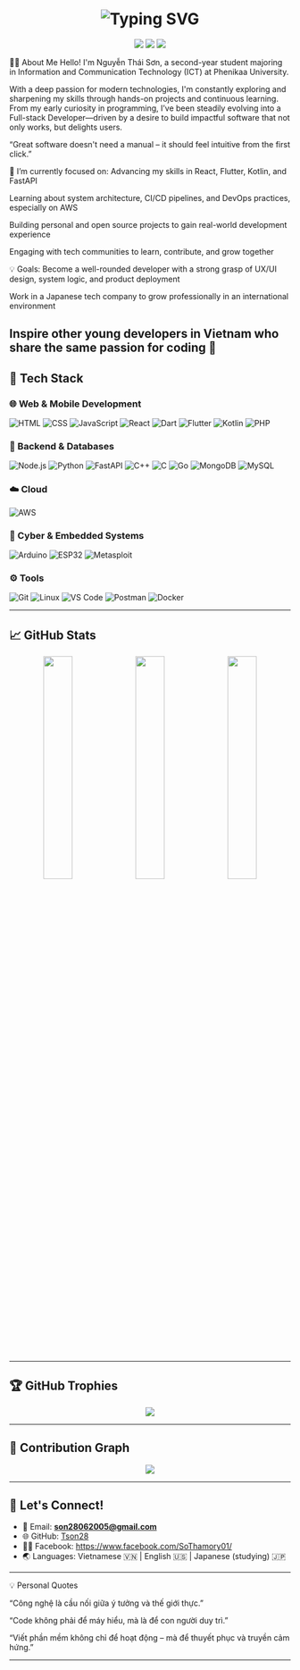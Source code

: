 <h1 align="center"> 
  <img src="https://readme-typing-svg.herokuapp.com?font=Fira+Code&size=28&duration=3500&pause=1000&color=00F7FF&center=true&vCenter=true&width=700&lines=✨+Nguyễn+Thái+Sơn+✨;🚀+Web+%2F+App+Developer;🌏+Bridging+Vietnam+and+Japan+🌸" alt="Typing SVG" /> </h1> <p align="center">
    <img src="https://img.shields.io/badge/ICT_Student-blueviolet?style=for-the-badge&logo=book" /> 
    <img src="https://img.shields.io/badge/Web_Developer-brightgreen?style=for-the-badge&logo=webcomponents" /> 
    <img src="https://img.shields.io/badge/Japan_Tech_Lover-red?style=for-the-badge&logo=japan" /> 
  </p>

🧑‍💻 About Me
Hello! I'm Nguyễn Thái Sơn, a second-year student majoring in Information and Communication Technology (ICT) at Phenikaa University.

With a deep passion for modern technologies, I'm constantly exploring and sharpening my skills through hands-on projects and continuous learning. From my early curiosity in programming, I’ve been steadily evolving into a Full-stack Developer—driven by a desire to build impactful software that not only works, but delights users.

“Great software doesn't need a manual – it should feel intuitive from the first click.”

🔭 I’m currently focused on:
Advancing my skills in React, Flutter, Kotlin, and FastAPI

Learning about system architecture, CI/CD pipelines, and DevOps practices, especially on AWS

Building personal and open source projects to gain real-world development experience

Engaging with tech communities to learn, contribute, and grow together

💡 Goals:
Become a well-rounded developer with a strong grasp of UX/UI design, system logic, and product deployment

Work in a Japanese tech company to grow professionally in an international environment

Inspire other young developers in Vietnam who share the same passion for coding 💙
---
## 🔧 Tech Stack

### 🌐 Web & Mobile Development
![HTML](https://img.shields.io/badge/HTML-E34F26?style=flat&logo=html5)
![CSS](https://img.shields.io/badge/CSS-1572B6?style=flat&logo=css3)
![JavaScript](https://img.shields.io/badge/JavaScript-F7DF1E?style=flat&logo=javascript)
![React](https://img.shields.io/badge/React-61DAFB?style=flat&logo=react)
![Dart](https://img.shields.io/badge/Dart-0175C2?style=flat&logo=dart)
![Flutter](https://img.shields.io/badge/Flutter-02569B?style=flat&logo=flutter)
![Kotlin](https://img.shields.io/badge/Kotlin-7F52FF?style=flat&logo=kotlin)
![PHP](https://img.shields.io/badge/PHP-777BB4?style=flat&logo=php)

### 🧩 Backend & Databases
![Node.js](https://img.shields.io/badge/Node.js-339933?style=flat&logo=node.js)
![Python](https://img.shields.io/badge/Python-3776AB?style=flat&logo=python)
![FastAPI](https://img.shields.io/badge/FastAPI-009688?style=flat&logo=fastapi)
![C++](https://img.shields.io/badge/C++-00599C?style=flat&logo=c%2B%2B)
![C](https://img.shields.io/badge/C-00599C?style=flat&logo=c)
![Go](https://img.shields.io/badge/Go-00ADD8?style=flat&logo=go)
![MongoDB](https://img.shields.io/badge/MongoDB-47A248?style=flat&logo=mongodb)
![MySQL](https://img.shields.io/badge/MySQL-4479A1?style=flat&logo=mysql)

### ☁️ Cloud
![AWS](https://img.shields.io/badge/AWS-232F3E?style=flat&logo=amazon-aws)

### 🔐 Cyber & Embedded Systems
![Arduino](https://img.shields.io/badge/Arduino-00979D?style=flat&logo=arduino)
![ESP32](https://img.shields.io/badge/ESP32-000000?style=flat)
![Metasploit](https://img.shields.io/badge/Metasploit-1E1E1E?style=flat)

### ⚙️ Tools
![Git](https://img.shields.io/badge/Git-F05032?style=flat&logo=git)
![Linux](https://img.shields.io/badge/Linux-FCC624?style=flat&logo=linux)
![VS Code](https://img.shields.io/badge/VSCode-007ACC?style=flat&logo=visual-studio-code)
![Postman](https://img.shields.io/badge/Postman-FF6C37?style=flat&logo=postman)
![Docker](https://img.shields.io/badge/Docker-2496ED?style=flat&logo=docker)



---

## 📈 GitHub Stats
<p align="center">
  <img src="https://github-readme-stats.vercel.app/api?username=Tson28&show_icons=true&theme=tokyonight&count_private=true" width="32%"/>
  <img src="https://github-readme-stats.vercel.app/api/top-langs/?username=Tson28&layout=compact&theme=tokyonight&hide_border=true" width="32%"/>
  <img src="https://github-readme-streak-stats.herokuapp.com/?user=Tson28&theme=tokyonight&hide_border=true" width="32%"/>
</p>

---

## 🏆 GitHub Trophies

<p align="center">
  <img src="https://github-profile-trophy.vercel.app/?username=Tson28&theme=gruvbox&no-frame=true&row=1&column=6" />
</p>

---

## 🌱 Contribution Graph

<p align="center">
  <img src="https://github-readme-activity-graph.vercel.app/graph?username=Tson28&theme=react-dark" />
</p>

---

## 💬 Let's Connect!

- 📧 Email: **son28062005@gmail.com**
- 🌐 GitHub: [Tson28](https://github.com/Tson28)
- 🧑‍🎓 Facebook: https://www.facebook.com/SoThamory01/
- 🌏 Languages: Vietnamese 🇻🇳 | English 🇺🇸 | Japanese (studying) 🇯🇵

---

💡 Personal Quotes

“Công nghệ là cầu nối giữa ý tưởng và thế giới thực.” 

“Code không phải để máy hiểu, mà là để con người duy trì.”

“Viết phần mềm không chỉ để hoạt động – mà để thuyết phục và truyền cảm hứng.”

---
